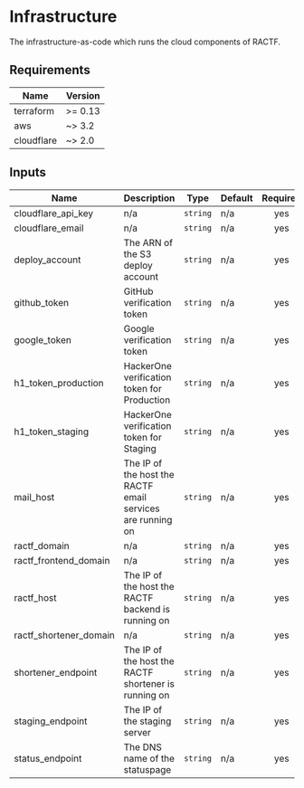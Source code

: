 # Infrastructure

The infrastructure-as-code which runs the cloud components of RACTF.

## Requirements

| Name | Version |
|------|---------|
| terraform | >= 0.13 |
| aws | ~> 3.2 |
| cloudflare | ~> 2.0 |

## Inputs

| Name | Description | Type | Default | Required |
|------|-------------|------|---------|:--------:|
| cloudflare\_api\_key | n/a | `string` | n/a | yes |
| cloudflare\_email | n/a | `string` | n/a | yes |
| deploy\_account | The ARN of the S3 deploy account | `string` | n/a | yes |
| github\_token | GitHub verification token | `string` | n/a | yes |
| google\_token | Google verification token | `string` | n/a | yes |
| h1\_token\_production | HackerOne verification token for Production | `string` | n/a | yes |
| h1\_token\_staging | HackerOne verification token for Staging | `string` | n/a | yes |
| mail\_host | The IP of the host the RACTF email services are running on | `string` | n/a | yes |
| ractf\_domain | n/a | `string` | n/a | yes |
| ractf\_frontend\_domain | n/a | `string` | n/a | yes |
| ractf\_host | The IP of the host the RACTF backend is running on | `string` | n/a | yes |
| ractf\_shortener\_domain | n/a | `string` | n/a | yes |
| shortener\_endpoint | The IP of the host the RACTF shortener is running on | `string` | n/a | yes |
| staging\_endpoint | The IP of the staging server | `string` | n/a | yes |
| status\_endpoint | The DNS name of the statuspage | `string` | n/a | yes |
